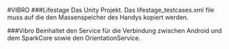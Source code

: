 ﻿#VIBRO
###Lifestage
Das Unity Projekt.
Das lifestage_testcases.xml file muss auf die den Massenspeicher des Handys kopiert werden. 

###Vibro
Beinhaltet den Service für die Verbindung zwischen Android und dem SparkCore sowie den OrientationService.
